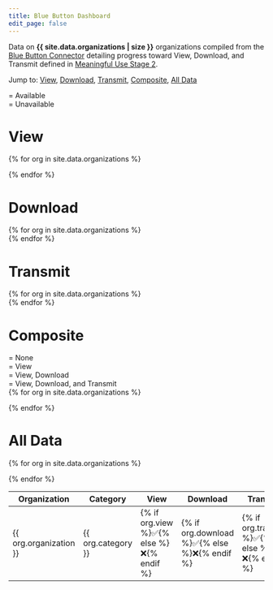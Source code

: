 ```yaml
---
title: Blue Button Dashboard
edit_page: false
---
```


Data on **{{ site.data.organizations | size }}** organizations compiled from the [Blue Button Connector](http://bluebuttonconnector.healthit.gov) detailing progress toward View, Download, and Transmit defined in [Meaningful Use Stage 2](http://www.healthit.gov/buzz-blog/meaningful-use/view-download-transmit-facts/).

Jump to: [View](#view), [Download](#download), [Transmit](#transmit), [Composite](#composite), [All Data](#all-data)

<div class="legend">
  <div class="status green"></div> = Available
  <br>
  <div class="status red"></div> = Unavailable
</div>

<a name="view"></a>
# View

<div class="status-boxes">
  {% for org in site.data.organizations %}
  <div class="status {% if org.view %}green{% else %}red{% endif %}" data-tooltip="{{ org.organization }}" onclick=""></div>
  
  {% endfor %}
</div>

<a name="download"></a>
# Download

<div class="status-boxes">
  {% for org in site.data.organizations %}
  <div class="status {% if org.download %}green{% else %}red{% endif %}" data-tooltip="{{ org.organization }}" onclick=""></div>
  {% endfor %}
</div>

<a name="transmit"></a>
# Transmit

<div class="status-boxes">
  {% for org in site.data.organizations %}
  <div class="status {% if org.transmit %}green{% else %}red{% endif %}" data-tooltip="{{ org.organization }}" onclick=""></div>
  {% endfor %}
</div>

<a name="composite"></a>
# Composite

<div class="legend">
  <div class="status gray"></div> = None
  <br>
  <div class="status light"></div> = View
  <br>
  <div class="status medium"></div> = View, Download
  <br>
  <div class="status dark"></div> = View, Download, and Transmit
</div>

<div class="status-boxes">
  {% for org in site.data.organizations %}
  
  <div class="status {% if org.transmit %}dark{% elsif org.download %}medium{% elsif org.view %}light{% else %}gray{% endif %}" data-tooltip="{{ org.organization }}" onclick=""></div>
  
  {% endfor %}
</div>

<a name="all-data"></a>
# All Data

<table>

  <thead>
    <tr>
      <th>Organization</th>
      <th>Category</th>
      <!-- <th>Description</th> -->
      <!-- <th>Phone</th> -->
      <!-- <th>States</th> -->
      <!-- <th>URL</th> -->
      <th>View</th>
      <th>Download</th>
      <th>Transmit</th>
    </tr>
  </thead>
  
  {% for org in site.data.organizations %}
  <tr>
    <td>{{ org.organization }}</td>
    <td>{{ org.category }}</td>
    <!-- <td>{{ org.description }}</td> -->
    <!-- <td>{{ org.phone }}</td> -->
    <!-- <td>{{ org.states }}</td> -->
    <!-- <td>{{ org.url }}</td> -->
    <td>{% if org.view %}✅{% else %}❌{% endif %}</td>
    <td>{% if org.download %}✅{% else %}❌{% endif %}</td>
    <td>{% if org.transmit %}✅{% else %}❌{% endif %}</td>
  </tr>
  {% endfor %}
  
</table>
